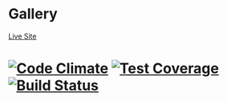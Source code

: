 Gallery
================

[Live Site](https://protected-shelf-4819.herokuapp.com/)

[![Code Climate](https://codeclimate.com/repos/544ea2036956803dce030bf9/badges/8471286c94a6af26251e/gpa.svg)](https://codeclimate.com/repos/544ea2036956803dce030bf9/feed)
[![Test Coverage](https://codeclimate.com/repos/544ea2036956803dce030bf9/badges/8471286c94a6af26251e/coverage.svg)](https://codeclimate.com/repos/544ea2036956803dce030bf9/feed)
[![Build Status](https://travis-ci.org/awortham/Gallery.svg)](https://travis-ci.org/awortham/Gallery)
=======
